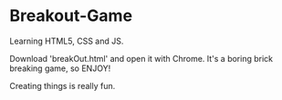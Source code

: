 # Breakout-Game
Learning HTML5, CSS and JS.

Download 'breakOut.html' and open it with Chrome. It's a boring brick breaking game, so ENJOY!

Creating things is really fun.
